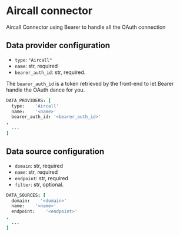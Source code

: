 # Aircall connector

Aircall Connector using Bearer to handle all the OAuth connection

## Data provider configuration

* `type`: `"Aircall"`
* `name`: str, required
* `bearer_auth_id`: str, required.

The `bearer_auth_id` is a token retrieved by the front-end
to let Bearer handle the OAuth dance for you.

```coffee
DATA_PROVIDERS: [
  type:    'Aircall'
  name:    '<name>'
  bearer_auth_id: '<bearer_auth_id>'
,
  ...
]
```


## Data source configuration

* `domain`: str, required
* `name`: str, required
* `endpoint`: str, required
* `filter`: str, optional.

```coffee
DATA_SOURCES: [
  domain:    '<domain>'
  name:    '<name>'
  endpoint:    '<endpoint>'
,
  ...
]
```
